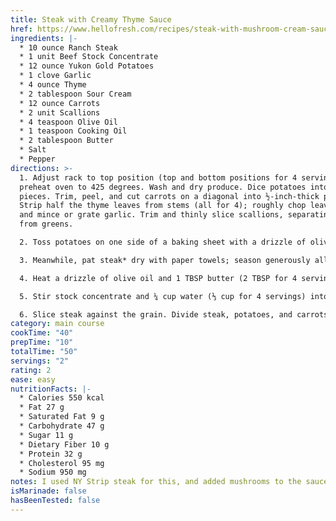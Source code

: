 ```yaml
---
title: Steak with Creamy Thyme Sauce
href: https://www.hellofresh.com/recipes/steak-with-mushroom-cream-sauce-61795c789bf9e416b602e764
ingredients: |-
  * 10 ounce Ranch Steak
  * 1 unit Beef Stock Concentrate
  * 12 ounce Yukon Gold Potatoes
  * 1 clove Garlic
  * 4 ounce Thyme
  * 2 tablespoon Sour Cream
  * 12 ounce Carrots
  * 2 unit Scallions
  * 4 teaspoon Olive Oil
  * 1 teaspoon Cooking Oil
  * 2 tablespoon Butter
  * Salt
  * Pepper
directions: >-
  1. Adjust rack to top position (top and bottom positions for 4 servings) and
  preheat oven to 425 degrees. Wash and dry produce. Dice potatoes into ½-inch
  pieces. Trim, peel, and cut carrots on a diagonal into ½-inch-thick pieces.
  Strip half the thyme leaves from stems (all for 4); roughly chop leaves. Peel
  and mince or grate garlic. Trim and thinly slice scallions, separating whites
  from greens.

  2. Toss potatoes on one side of a baking sheet with a drizzle of olive oil; season generously with salt and pepper. Toss carrots on empty side with a drizzle of olive oil; season with salt and pepper. (For 4 servings, divide between 2 sheets; roast potatoes on top rack and carrots on bottom rack.) Roast on top rack until golden brown and crispy, 20-25 minutes.

  3. Meanwhile, pat steak* dry with paper towels; season generously all over with salt and pepper. Heat a drizzle of oil in a large pan over medium-high heat. Add steak and cook to desired doneness, 4-7 minutes per side. Turn off heat; transfer to a cutting board to rest. Wipe out pan.

  4. Heat a drizzle of olive oil and 1 TBSP butter (2 TBSP for 4 servings) in same pan over medium-high heat. Add chopped thyme, garlic, and scallion whites; cook until fragrant, 30 seconds.

  5. Stir stock concentrate and ¼ cup water (⅓ cup for 4 servings) into pan with aromatics. Bring to a simmer, then stir in any resting juices from steak; cook until slightly thickened, 1-2 minutes. Remove pan from heat. Stir in sour cream until smooth. Season with salt and pepper.

  6. Slice steak against the grain. Divide steak, potatoes, and carrots between plates. Spoon sauce over steak. Garnish with scallion greens and serve.
category: main course
cookTime: "40"
prepTime: "10"
totalTime: "50"
servings: "2"
rating: 2
ease: easy
nutritionFacts: |-
  * Calories 550 kcal
  * Fat 27 g
  * Saturated Fat 9 g
  * Carbohydrate 47 g
  * Sugar 11 g
  * Dietary Fiber 10 g
  * Protein 32 g
  * Cholesterol 95 mg
  * Sodium 950 mg
notes: I used NY Strip steak for this, and added mushrooms to the sauce.
isMarinade: false
hasBeenTested: false
---
```

